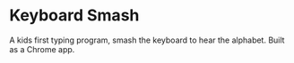# Keyboard Smash

A kids first typing program, smash the keyboard to hear the alphabet. Built as a Chrome app.
